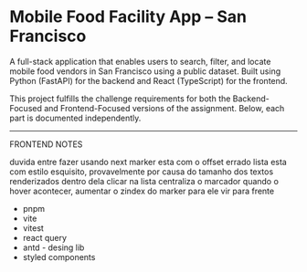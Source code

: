 # Mobile Food Facility App – San Francisco

A full-stack application that enables users to search, filter, and locate mobile food vendors in San Francisco using a public dataset. Built using Python (FastAPI) for the backend and React (TypeScript) for the frontend.

This project fulfills the challenge requirements for both the Backend-Focused and Frontend-Focused versions of the assignment. Below, each part is documented independently.

---


FRONTEND NOTES

duvida entre fazer usando next
marker esta com o offset errado
lista esta com estilo esquisito, provavelmente por causa do tamanho dos textos renderizados dentro dela
clicar na lista centraliza o marcador
quando o hover acontecer, aumentar o zindex do marker para ele vir para frente

- pnpm
- vite
- vitest
- react query
- antd - desing lib
- styled components
